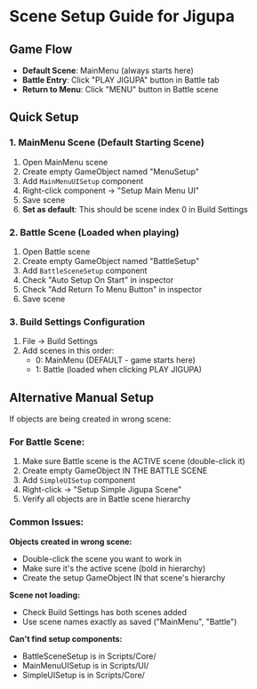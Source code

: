 # Scene Setup Guide for Jigupa

## Game Flow
- **Default Scene**: MainMenu (always starts here)
- **Battle Entry**: Click "PLAY JIGUPA" button in Battle tab
- **Return to Menu**: Click "MENU" button in Battle scene

## Quick Setup

### 1. MainMenu Scene (Default Starting Scene)
1. Open MainMenu scene
2. Create empty GameObject named "MenuSetup"
3. Add `MainMenuUISetup` component
4. Right-click component → "Setup Main Menu UI"
5. Save scene
6. **Set as default**: This should be scene index 0 in Build Settings

### 2. Battle Scene (Loaded when playing)
1. Open Battle scene
2. Create empty GameObject named "BattleSetup"
3. Add `BattleSceneSetup` component
4. Check "Auto Setup On Start" in inspector
5. Check "Add Return To Menu Button" in inspector
6. Save scene

### 3. Build Settings Configuration
1. File → Build Settings
2. Add scenes in this order:
   - 0: MainMenu (DEFAULT - game starts here)
   - 1: Battle (loaded when clicking PLAY JIGUPA)

## Alternative Manual Setup

If objects are being created in wrong scene:

### For Battle Scene:
1. Make sure Battle scene is the ACTIVE scene (double-click it)
2. Create empty GameObject IN THE BATTLE SCENE
3. Add `SimpleUISetup` component
4. Right-click → "Setup Simple Jigupa Scene"
5. Verify all objects are in Battle scene hierarchy

### Common Issues:

**Objects created in wrong scene:**
- Double-click the scene you want to work in
- Make sure it's the active scene (bold in hierarchy)
- Create the setup GameObject IN that scene's hierarchy

**Scene not loading:**
- Check Build Settings has both scenes added
- Use scene names exactly as saved ("MainMenu", "Battle")

**Can't find setup components:**
- BattleSceneSetup is in Scripts/Core/
- MainMenuUISetup is in Scripts/UI/
- SimpleUISetup is in Scripts/Core/
